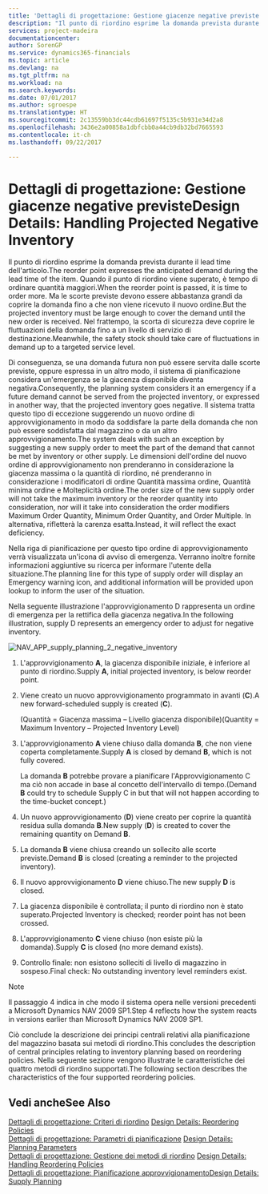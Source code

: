 ```yaml
---
title: 'Dettagli di progettazione: Gestione giacenze negative previste | Microsoft Docs'
description: "Il punto di riordino esprime la domanda prevista durante il lead time dell'articolo. Quando il punto di riordino viene superato, è tempo di ordinare quantità maggiori. Ma le scorte previste devono essere abbastanza grandi da coprire la domanda fino a che non viene ricevuto il nuovo ordine. Nel frattempo, la scorta di sicurezza deve coprire le fluttuazioni della domanda fino a un livello di servizio di destinazione."
services: project-madeira
documentationcenter: 
author: SorenGP
ms.service: dynamics365-financials
ms.topic: article
ms.devlang: na
ms.tgt_pltfrm: na
ms.workload: na
ms.search.keywords: 
ms.date: 07/01/2017
ms.author: sgroespe
ms.translationtype: HT
ms.sourcegitcommit: 2c13559bb3dc44cdb61697f5135c5b931e34d2a8
ms.openlocfilehash: 3436e2a00858a1dbfcbb0a44cb9db32bd7665593
ms.contentlocale: it-ch
ms.lasthandoff: 09/22/2017

---
```

# <a name="design-details-handling-projected-negative-inventory"></a><span data-ttu-id="e353a-106">Dettagli di progettazione: Gestione giacenze negative previste</span><span class="sxs-lookup"><span data-stu-id="e353a-106">Design Details: Handling Projected Negative Inventory</span></span>
<span data-ttu-id="e353a-107">Il punto di riordino esprime la domanda prevista durante il lead time dell'articolo.</span><span class="sxs-lookup"><span data-stu-id="e353a-107">The reorder point expresses the anticipated demand during the lead time of the item.</span></span> <span data-ttu-id="e353a-108">Quando il punto di riordino viene superato, è tempo di ordinare quantità maggiori.</span><span class="sxs-lookup"><span data-stu-id="e353a-108">When the reorder point is passed, it is time to order more.</span></span> <span data-ttu-id="e353a-109">Ma le scorte previste devono essere abbastanza grandi da coprire la domanda fino a che non viene ricevuto il nuovo ordine.</span><span class="sxs-lookup"><span data-stu-id="e353a-109">But the projected inventory must be large enough to cover the demand until the new order is received.</span></span> <span data-ttu-id="e353a-110">Nel frattempo, la scorta di sicurezza deve coprire le fluttuazioni della domanda fino a un livello di servizio di destinazione.</span><span class="sxs-lookup"><span data-stu-id="e353a-110">Meanwhile, the safety stock should take care of fluctuations in demand up to a targeted service level.</span></span>  

 <span data-ttu-id="e353a-111">Di conseguenza, se una domanda futura non può essere servita dalle scorte previste, oppure espressa in un altro modo, il sistema di pianificazione considera un'emergenza se la giacenza disponibile diventa negativa.</span><span class="sxs-lookup"><span data-stu-id="e353a-111">Consequently, the planning system considers it an emergency if a future demand cannot be served from the projected inventory, or expressed in another way, that the projected inventory goes negative.</span></span> <span data-ttu-id="e353a-112">Il sistema tratta questo tipo di eccezione suggerendo un nuovo ordine di approvvigionamento in modo da soddisfare la parte della domanda che non può essere soddisfatta dal magazzino o da un altro approvvigionamento.</span><span class="sxs-lookup"><span data-stu-id="e353a-112">The system deals with such an exception by suggesting a new supply order to meet the part of the demand that cannot be met by inventory or other supply.</span></span> <span data-ttu-id="e353a-113">Le dimensioni dell'ordine del nuovo ordine di approvvigionamento non prenderanno in considerazione la giacenza massima o la quantità di riordino, né prenderanno in considerazione i modificatori di ordine Quantità massima ordine, Quantità minima ordine e Molteplicità ordine.</span><span class="sxs-lookup"><span data-stu-id="e353a-113">The order size of the new supply order will not take the maximum inventory or the reorder quantity into consideration, nor will it take into consideration the order modifiers Maximum Order Quantity, Minimum Order Quantity, and Order Multiple.</span></span> <span data-ttu-id="e353a-114">In alternativa, rifletterà la carenza esatta.</span><span class="sxs-lookup"><span data-stu-id="e353a-114">Instead, it will reflect the exact deficiency.</span></span>  

 <span data-ttu-id="e353a-115">Nella riga di pianificazione per questo tipo ordine di approvvigionamento verrà visualizzata un'icona di avviso di emergenza. Verranno inoltre fornite informazioni aggiuntive su ricerca per informare l'utente della situazione.</span><span class="sxs-lookup"><span data-stu-id="e353a-115">The planning line for this type of supply order will display an Emergency warning icon, and additional information will be provided upon lookup to inform the user of the situation.</span></span>  

 <span data-ttu-id="e353a-116">Nella seguente illustrazione l'approvvigionamento D rappresenta un ordine di emergenza per la rettifica della giacenza negativa.</span><span class="sxs-lookup"><span data-stu-id="e353a-116">In the following illustration, supply D represents an emergency order to adjust for negative inventory.</span></span>  

 ![](media/nav_app_supply_planning_2_negative_inventory.png "NAV_APP_supply_planning_2_negative_inventory")  

1.  <span data-ttu-id="e353a-117">L'approvvigionamento **A**, la giacenza disponibile iniziale, è inferiore al punto di riordino.</span><span class="sxs-lookup"><span data-stu-id="e353a-117">Supply **A**, initial projected inventory, is below reorder point.</span></span>  

2.  <span data-ttu-id="e353a-118">Viene creato un nuovo approvvigionamento programmato in avanti (**C**).</span><span class="sxs-lookup"><span data-stu-id="e353a-118">A new forward-scheduled supply is created (**C**).</span></span>  

     <span data-ttu-id="e353a-119">(Quantità = Giacenza massima – Livello giacenza disponibile)</span><span class="sxs-lookup"><span data-stu-id="e353a-119">(Quantity = Maximum Inventory – Projected Inventory Level)</span></span>  

3.  <span data-ttu-id="e353a-120">L'approvvigionamento **A** viene chiuso dalla domanda **B**, che non viene coperta completamente.</span><span class="sxs-lookup"><span data-stu-id="e353a-120">Supply **A** is closed by demand **B**, which is not fully covered.</span></span>  

     <span data-ttu-id="e353a-121">La domanda **B** potrebbe provare a pianificare l'Approvvigionamento C ma ciò non accade in base al concetto dell'intervallo di tempo.</span><span class="sxs-lookup"><span data-stu-id="e353a-121">(Demand **B** could try to schedule Supply C in but that will not happen according to the time-bucket concept.)</span></span>  

4.  <span data-ttu-id="e353a-122">Un nuovo approvvigionamento (**D**) viene creato per coprire la quantità residua sulla domanda **B**.</span><span class="sxs-lookup"><span data-stu-id="e353a-122">New supply (**D**) is created to cover the remaining quantity on Demand **B**.</span></span>  

5.  <span data-ttu-id="e353a-123">La domanda **B** viene chiusa creando un sollecito alle scorte previste.</span><span class="sxs-lookup"><span data-stu-id="e353a-123">Demand **B** is closed (creating a reminder to the projected inventory).</span></span>  

6.  <span data-ttu-id="e353a-124">Il nuovo approvvigionamento **D** viene chiuso.</span><span class="sxs-lookup"><span data-stu-id="e353a-124">The new supply **D** is closed.</span></span>  

7.  <span data-ttu-id="e353a-125">La giacenza disponibile è controllata; il punto di riordino non è stato superato.</span><span class="sxs-lookup"><span data-stu-id="e353a-125">Projected Inventory is checked; reorder point has not been crossed.</span></span>  

8.  <span data-ttu-id="e353a-126">L'approvvigionamento **C** viene chiuso (non esiste più la domanda).</span><span class="sxs-lookup"><span data-stu-id="e353a-126">Supply **C** is closed (no more demand exists).</span></span>  

9. <span data-ttu-id="e353a-127">Controllo finale: non esistono solleciti di livello di magazzino in sospeso.</span><span class="sxs-lookup"><span data-stu-id="e353a-127">Final check: No outstanding inventory level reminders exist.</span></span>  

> [!NOTE]  
>  <span data-ttu-id="e353a-128">Il passaggio 4 indica in che modo il sistema opera nelle versioni precedenti a Microsoft Dynamics NAV 2009 SP1.</span><span class="sxs-lookup"><span data-stu-id="e353a-128">Step 4 reflects how the system reacts in versions earlier than Microsoft Dynamics NAV 2009 SP1.</span></span>  

 <span data-ttu-id="e353a-129">Ciò conclude la descrizione dei principi centrali relativi alla pianificazione del magazzino basata sui metodi di riordino.</span><span class="sxs-lookup"><span data-stu-id="e353a-129">This concludes the description of central principles relating to inventory planning based on reordering policies.</span></span> <span data-ttu-id="e353a-130">Nella seguente sezione vengono illustrate le caratteristiche dei quattro metodi di riordino supportati.</span><span class="sxs-lookup"><span data-stu-id="e353a-130">The following section describes the characteristics of the four supported reordering policies.</span></span>  

## <a name="see-also"></a><span data-ttu-id="e353a-131">Vedi anche</span><span class="sxs-lookup"><span data-stu-id="e353a-131">See Also</span></span>  
 <span data-ttu-id="e353a-132">[Dettagli di progettazione: Criteri di riordino](design-details-reordering-policies.md) </span><span class="sxs-lookup"><span data-stu-id="e353a-132">[Design Details: Reordering Policies](design-details-reordering-policies.md) </span></span>  
 <span data-ttu-id="e353a-133">[Dettagli di progettazione: Parametri di pianificazione](design-details-planning-parameters.md) </span><span class="sxs-lookup"><span data-stu-id="e353a-133">[Design Details: Planning Parameters](design-details-planning-parameters.md) </span></span>  
 <span data-ttu-id="e353a-134">[Dettagli di progettazione: Gestione dei metodi di riordino](design-details-handling-reordering-policies.md) </span><span class="sxs-lookup"><span data-stu-id="e353a-134">[Design Details: Handling Reordering Policies](design-details-handling-reordering-policies.md) </span></span>  
 [<span data-ttu-id="e353a-135">Dettagli di progettazione: Pianificazione approvvigionamento</span><span class="sxs-lookup"><span data-stu-id="e353a-135">Design Details: Supply Planning</span></span>](design-details-supply-planning.md)

